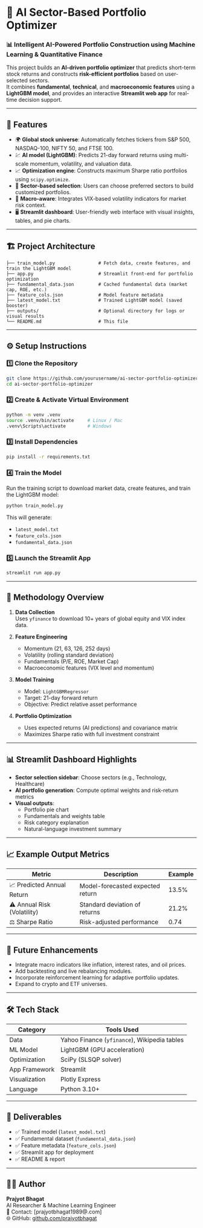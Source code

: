 # 🧠 AI Sector-Based Portfolio Optimizer

### 📊 Intelligent AI-Powered Portfolio Construction using Machine Learning & Quantitative Finance

This project builds an **AI-driven portfolio optimizer** that predicts short-term stock returns and constructs **risk-efficient portfolios** based on user-selected sectors.  
It combines **fundamental**, **technical**, and **macroeconomic features** using a **LightGBM model**, and provides an interactive **Streamlit web app** for real-time decision support.

---

## 🚀 Features

- 🌍 **Global stock universe**: Automatically fetches tickers from S&P 500, NASDAQ-100, NIFTY 50, and FTSE 100.  
- 💹 **AI model (LightGBM)**: Predicts 21-day forward returns using multi-scale momentum, volatility, and valuation data.  
- 📈 **Optimization engine**: Constructs maximum Sharpe ratio portfolios using `scipy.optimize`.  
- 🧩 **Sector-based selection**: Users can choose preferred sectors to build customized portfolios.  
- 🧠 **Macro-aware**: Integrates VIX-based volatility indicators for market risk context.  
- 🖥️ **Streamlit dashboard**: User-friendly web interface with visual insights, tables, and pie charts.

---

## 🏗️ Project Architecture

```
├── train_model.py                # Fetch data, create features, and train the LightGBM model
├── app.py                        # Streamlit front-end for portfolio optimization
├── fundamental_data.json         # Cached fundamental data (market cap, ROE, etc.)
├── feature_cols.json             # Model feature metadata
├── latest_model.txt              # Trained LightGBM model (saved booster)
├── outputs/                      # Optional directory for logs or visual results
└── README.md                     # This file
```

---

## ⚙️ Setup Instructions

### 1️⃣ Clone the Repository
```bash
git clone https://github.com/yourusername/ai-sector-portfolio-optimizer.git
cd ai-sector-portfolio-optimizer
```

### 2️⃣ Create & Activate Virtual Environment
```bash
python -m venv .venv
source .venv/bin/activate     # Linux / Mac
.venv\Scripts\activate        # Windows
```

### 3️⃣ Install Dependencies
```bash
pip install -r requirements.txt
```

### 4️⃣ Train the Model
Run the training script to download market data, create features, and train the LightGBM model:
```bash
python train_model.py
```

This will generate:
- `latest_model.txt`
- `feature_cols.json`
- `fundamental_data.json`

### 5️⃣ Launch the Streamlit App
```bash
streamlit run app.py
```

---

## 🧮 Methodology Overview

1. **Data Collection**  
   Uses `yfinance` to download 10+ years of global equity and VIX index data.

2. **Feature Engineering**  
   - Momentum (21, 63, 126, 252 days)  
   - Volatility (rolling standard deviation)  
   - Fundamentals (P/E, ROE, Market Cap)  
   - Macroeconomic features (VIX level and momentum)

3. **Model Training**  
   - Model: `LightGBMRegressor`  
   - Target: 21-day forward return  
   - Objective: Predict relative asset performance

4. **Portfolio Optimization**  
   - Uses expected returns (AI predictions) and covariance matrix  
   - Maximizes Sharpe ratio with full investment constraint

---

## 📊 Streamlit Dashboard Highlights

- **Sector selection sidebar**: Choose sectors (e.g., Technology, Healthcare)  
- **AI portfolio generation**: Compute optimal weights and risk-return metrics  
- **Visual outputs**:
  - Portfolio pie chart  
  - Fundamentals and weights table  
  - Risk category explanation  
  - Natural-language investment summary  

---

## 📈 Example Output Metrics

| Metric | Description | Example |
|--------|--------------|---------|
| 📈 Predicted Annual Return | Model-forecasted expected return | 13.5% |
| ⚠️ Annual Risk (Volatility) | Standard deviation of returns | 21.2% |
| ⚖️ Sharpe Ratio | Risk-adjusted performance | 0.74 |

---

## 🧠 Future Enhancements

- Integrate macro indicators like inflation, interest rates, and oil prices.  
- Add backtesting and live rebalancing modules.  
- Incorporate reinforcement learning for adaptive portfolio updates.  
- Expand to crypto and ETF universes.

---

## 🛠️ Tech Stack

| Category | Tools Used |
|-----------|-------------|
| Data | Yahoo Finance (`yfinance`), Wikipedia tables |
| ML Model | LightGBM (GPU acceleration) |
| Optimization | SciPy (SLSQP solver) |
| App Framework | Streamlit |
| Visualization | Plotly Express |
| Language | Python 3.10+ |

---

## 📁 Deliverables

- ✅ Trained model (`latest_model.txt`)  
- ✅ Fundamental dataset (`fundamental_data.json`)  
- ✅ Feature metadata (`feature_cols.json`)  
- ✅ Streamlit app for deployment  
- ✅ README & report  

---

## 👨‍💻 Author

**Prajyot Bhagat**  
AI Researcher & Machine Learning Engineer  
📧 Contact: [prajyotbhagat1989@.com]  
🌐 GitHub: [github.com/prajyotbhagat](https://github.com/prajyotbhagat)
